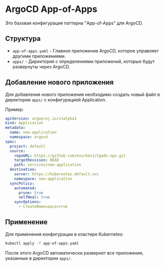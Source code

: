 # ArgoCD App-of-Apps

Это базовая конфигурация паттерна "App-of-Apps" для ArgoCD.

## Структура

- `app-of-apps.yaml` - Главное приложение ArgoCD, которое управляет другими приложениями.
- `apps/` - Директория с определениями приложений, которые будут развернуты через ArgoCD.

## Добавление нового приложения

Для добавления нового приложения необходимо создать новый файл в директории `apps/` с конфигурацией Application.

Пример:
```yaml
apiVersion: argoproj.io/v1alpha1
kind: Application
metadata:
  name: new-application
  namespace: argocd
spec:
  project: default
  source:
    repoURL: https://github.com/esurkov1/tgads-ops.git
    targetRevision: HEAD
    path: services/new-application
  destination:
    server: https://kubernetes.default.svc
    namespace: new-application
  syncPolicy:
    automated:
      prune: true
      selfHeal: true
    syncOptions:
      - CreateNamespace=true
```

## Применение

Для применения конфигурации в кластере Kubernetes:

```bash
kubectl apply -f app-of-apps.yaml
```

После этого ArgoCD автоматически развернет все приложения, указанные в директории `apps/`.
